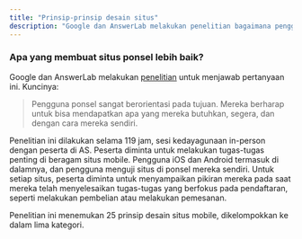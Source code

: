 ```yaml
---
title: "Prinsip-prinsip desain situs"
description: "Google dan AnswerLab melakukan penelitian bagaimana pengguna berinteraksi dengan beragam situs seluler. Tujuannya adalah untuk menjawab pertanyaan, 'Apa yang membuat situs ponsel yang baik?'"
---
```


### Apa yang membuat situs ponsel lebih baik?

Google dan AnswerLab melakukan [penelitian](https://www.google.com/think/multiscreen/whitepaper-sitedesign.html?utm_source=web-fundamentals&utm_term=chrome&utm_content=ux-landing&utm_campaign=web-fundamentals) untuk menjawab pertanyaan ini. 
Kuncinya: 

<blockquote class="wf-blockquote">
Pengguna ponsel sangat berorientasi pada tujuan. Mereka berharap untuk bisa mendapatkan apa yang mereka butuhkan, segera, dan dengan cara mereka sendiri. 
</blockquote>

Penelitian ini dilakukan selama 119 jam, sesi kedayagunaan in-person dengan peserta di AS. Peserta diminta untuk melakukan tugas-tugas penting di beragam situs mobile. Pengguna iOS dan Android termasuk di dalamnya, dan pengguna menguji situs di ponsel mereka sendiri. Untuk setiap situs, peserta diminta untuk menyampaikan pikiran mereka pada saat mereka telah menyelesaikan tugas-tugas yang berfokus pada pendaftaran, seperti melakukan pembelian atau melakukan pemesanan. 

Penelitian ini menemukan 25 prinsip desain situs mobile, dikelompokkan ke dalam lima kategori.